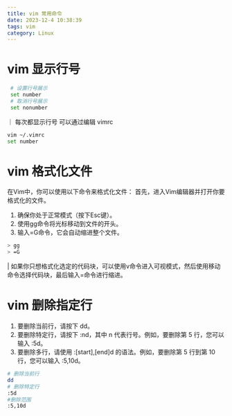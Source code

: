 ```yaml
---
title: vim 常用命令
date: 2023-12-4 10:38:39
tags: vim
category: Linux
---
```


# vim 显示行号
```bash
 # 设置行号展示
 set number
 # 取消行号展示
 set nonumber
```
｜ 每次都显示行号 可以通过编辑 vimrc
```bash 
vim ~/.vimrc
set number
```
# vim 格式化文件
在Vim中，你可以使用以下命令来格式化文件：
首先，进入Vim编辑器并打开你要格式化的文件。
1. 确保你处于正常模式（按下Esc键）。
2. 使用gg命令将光标移动到文件的开头。
3. 输入=G命令，它会自动缩进整个文件。

```bash
> gg
> =G
```
| 如果你只想格式化选定的代码块，可以使用v命令进入可视模式，然后使用移动命令选择代码块，最后输入=命令进行缩进。
# vim 删除指定行
1. 要删除当前行，请按下 dd。
2. 要删除特定行，请按下 :nd，其中 n 代表行号。例如，要删除第 5 行，您可以输入 :5d。
3. 要删除多行，请使用 :[start],[end]d 的语法。例如，要删除第 5 行到第 10 行，您可以输入 :5,10d。
```bash
# 删除当前行
dd
# 删除特定行
:5d
#删除范围
:5,10d
```
